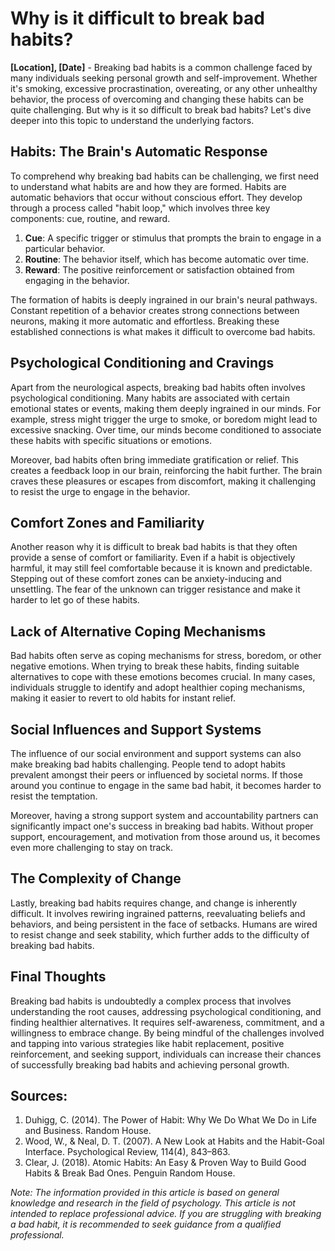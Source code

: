 # Why is it difficult to break bad habits?

**[Location], [Date]** - Breaking bad habits is a common challenge faced by many individuals seeking personal growth and self-improvement. Whether it's smoking, excessive procrastination, overeating, or any other unhealthy behavior, the process of overcoming and changing these habits can be quite challenging. But why is it so difficult to break bad habits? Let's dive deeper into this topic to understand the underlying factors.

## Habits: The Brain's Automatic Response

To comprehend why breaking bad habits can be challenging, we first need to understand what habits are and how they are formed. Habits are automatic behaviors that occur without conscious effort. They develop through a process called "habit loop," which involves three key components: cue, routine, and reward.

1. **Cue**: A specific trigger or stimulus that prompts the brain to engage in a particular behavior.
2. **Routine**: The behavior itself, which has become automatic over time.
3. **Reward**: The positive reinforcement or satisfaction obtained from engaging in the behavior.

The formation of habits is deeply ingrained in our brain's neural pathways. Constant repetition of a behavior creates strong connections between neurons, making it more automatic and effortless. Breaking these established connections is what makes it difficult to overcome bad habits.

## Psychological Conditioning and Cravings

Apart from the neurological aspects, breaking bad habits often involves psychological conditioning. Many habits are associated with certain emotional states or events, making them deeply ingrained in our minds. For example, stress might trigger the urge to smoke, or boredom might lead to excessive snacking. Over time, our minds become conditioned to associate these habits with specific situations or emotions.

Moreover, bad habits often bring immediate gratification or relief. This creates a feedback loop in our brain, reinforcing the habit further. The brain craves these pleasures or escapes from discomfort, making it challenging to resist the urge to engage in the behavior.

## Comfort Zones and Familiarity

Another reason why it is difficult to break bad habits is that they often provide a sense of comfort or familiarity. Even if a habit is objectively harmful, it may still feel comfortable because it is known and predictable. Stepping out of these comfort zones can be anxiety-inducing and unsettling. The fear of the unknown can trigger resistance and make it harder to let go of these habits.

## Lack of Alternative Coping Mechanisms

Bad habits often serve as coping mechanisms for stress, boredom, or other negative emotions. When trying to break these habits, finding suitable alternatives to cope with these emotions becomes crucial. In many cases, individuals struggle to identify and adopt healthier coping mechanisms, making it easier to revert to old habits for instant relief.

## Social Influences and Support Systems

The influence of our social environment and support systems can also make breaking bad habits challenging. People tend to adopt habits prevalent amongst their peers or influenced by societal norms. If those around you continue to engage in the same bad habit, it becomes harder to resist the temptation.

Moreover, having a strong support system and accountability partners can significantly impact one's success in breaking bad habits. Without proper support, encouragement, and motivation from those around us, it becomes even more challenging to stay on track.

## The Complexity of Change

Lastly, breaking bad habits requires change, and change is inherently difficult. It involves rewiring ingrained patterns, reevaluating beliefs and behaviors, and being persistent in the face of setbacks. Humans are wired to resist change and seek stability, which further adds to the difficulty of breaking bad habits.

## Final Thoughts

Breaking bad habits is undoubtedly a complex process that involves understanding the root causes, addressing psychological conditioning, and finding healthier alternatives. It requires self-awareness, commitment, and a willingness to embrace change. By being mindful of the challenges involved and tapping into various strategies like habit replacement, positive reinforcement, and seeking support, individuals can increase their chances of successfully breaking bad habits and achieving personal growth.

## Sources:
1. Duhigg, C. (2014). The Power of Habit: Why We Do What We Do in Life and Business. Random House.
2. Wood, W., & Neal, D. T. (2007). A New Look at Habits and the Habit-Goal Interface. Psychological Review, 114(4), 843–863.
3. Clear, J. (2018). Atomic Habits: An Easy & Proven Way to Build Good Habits & Break Bad Ones. Penguin Random House.

*Note: The information provided in this article is based on general knowledge and research in the field of psychology. This article is not intended to replace professional advice. If you are struggling with breaking a bad habit, it is recommended to seek guidance from a qualified professional.*